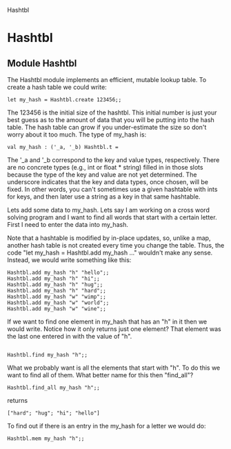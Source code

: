 Hashtbl

# Hashtbl
## Module Hashtbl
The Hashtbl module implements an efficient, mutable lookup table. To
create a hash table we could write:

```tryocaml
let my_hash = Hashtbl.create 123456;;
```
The 123456 is the initial size of the hashtbl. This initial number is
just your best guess as to the amount of data that you will be putting
into the hash table. The hash table can grow if you under-estimate the
size so don't worry about it too much. The type of my_hash is:

```tryocaml
val my_hash : ('_a, '_b) Hashtbl.t = 
```
The '_a and '_b correspond to the key and value types, respectively.
There are no concrete types (e.g., int or float * string) filled in in
those slots because the type of the key and value are not yet
determined. The underscore indicates that the key and data types, once
chosen, will be fixed. In other words, you can't sometimes use a given
hashtable with ints for keys, and then later use a string as a key in
that same hashtable.

Lets add some data to my_hash. Lets say I am working on a cross word
solving program and I want to find all words that start with a certain
letter. First I need to enter the data into my_hash.

Note that a hashtable is modified by in-place updates, so, unlike a map,
another hash table is not created every time you change the table. Thus,
the code "let my_hash = Hashtbl.add my_hash ..." wouldn't make any
sense. Instead, we would write something like this:

```tryocaml
Hashtbl.add my_hash "h" "hello";;
Hashtbl.add my_hash "h" "hi";;
Hashtbl.add my_hash "h" "hug";;
Hashtbl.add my_hash "h" "hard";;
Hashtbl.add my_hash "w" "wimp";;
Hashtbl.add my_hash "w" "world";;
Hashtbl.add my_hash "w" "wine";;
```
If we want to find one element in my_hash that has an "h" in it then we
would write. Notice how it only returns just one element? That element
was the last one entered in with the value of "h".

```tryocaml
 
Hashtbl.find my_hash "h";;
```
What we probably want is all the elements that start with "h". To do
this we want to find all of them. What better name for this then
"find_all"?

```tryocaml
Hashtbl.find_all my_hash "h";;
```
returns

```tryocaml
["hard"; "hug"; "hi"; "hello"]
```
To find out if there is an entry in the my_hash for a letter we would
do:

```tryocaml
Hashtbl.mem my_hash "h";;

```
